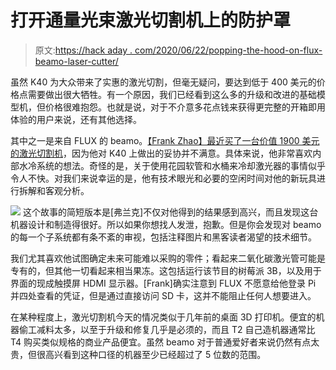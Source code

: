 # 打开通量光束激光切割机上的防护罩

> 原文:[https://hack aday . com/2020/06/22/popping-the-hood-on-flux-beamo-laser-cutter/](https://hackaday.com/2020/06/22/popping-the-hood-on-the-flux-beamo-laser-cutter/)

虽然 K40 为大众带来了实惠的激光切割，但毫无疑问，要达到低于 400 美元的价格点需要做出很大牺牲。有一个原因，我们已经看到这么多的升级和改进的基础模型机，但价格很难抱怨。也就是说，对于不介意多花点钱来获得更完整的开箱即用体验的用户来说，还有其他选择。

其中之一是来自 FLUX 的 beamo。[【Frank Zhao】最近买了一台价值 1900 美元的激光切割机](https://eleccelerator.com/beamo-laser-cutter-review/)，因为他对 K40 上做出的妥协并不满意。具体来说，他非常喜欢内部水冷系统的想法。奇怪的是，关于使用花园软管和水桶来冷却激光器的事情似乎令人不快。对我们来说幸运的是，他有技术眼光和必要的空闲时间对他的新玩具进行拆解和客观分析。

[![](../Images/90bdc9bc6a2f6fafde9b945d212752eb.png)](https://hackaday.com/wp-content/uploads/2020/06/beamo_detail.jpg) 这个故事的简短版本是[弗兰克]不仅对他得到的结果感到高兴，而且发现这台机器设计和制造得很好。所以如果你想找人发泄，抱歉。但是你会发现对 beamo 的每一个子系统都有条不紊的审视，包括注释图片和黑客读者渴望的技术细节。

我们尤其喜欢他试图确定未来可能难以采购的零件；看起来二氧化碳激光管可能是专有的，但其他一切看起来相当果冻。这包括运行该节目的树莓派 3B，以及用于界面的现成触摸屏 HDMI 显示器。[Frank]确实注意到 FLUX 不愿意给他登录 Pi 并四处查看的凭证，但是通过直接访问 SD 卡，这并不能阻止任何人想要进入。

在某种程度上，激光切割机今天的情况类似于几年前的桌面 3D 打印机。便宜的机器偷工减料太多，以至于升级和修复几乎是必须的，而且 T2 自己造机器通常比 T4 购买类似规格的商业产品便宜。虽然 beamo 对于普通爱好者来说仍然有点太贵，但很高兴看到这种口径的机器至少已经超过了 5 位数的范围。